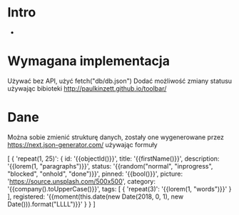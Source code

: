 # Intro 
-

# Wymagana implementacja
Używać bez API, użyć fetch("db/db.json")
Dodać możliwość zmiany statusu używając bibioteki http://paulkinzett.github.io/toolbar/

# Dane
Można sobie zmienić strukturę danych, zostały one wygenerowane
przez https://next.json-generator.com/ używając formuły

[
  {
    'repeat(1, 25)': {
      id: '{{objectId()}}',
      title: '{{firstName()}}',
      description: '{{lorem(1, "paragraphs")}}',
      status: '{{random("normal", "inprogress", "blocked", "onhold", "done")}}',
      pinned: '{{bool()}}',
      picture: 'https://source.unsplash.com/500x500',
      category: '{{company().toUpperCase()}}',
	  tags: [
        {
          'repeat(3)': '{{lorem(1, "words")}}'
        }
      ],
      registered: '{{moment(this.date(new Date(2018, 0, 1), new Date())).format("LLLL")}}'
    }
  }
]
